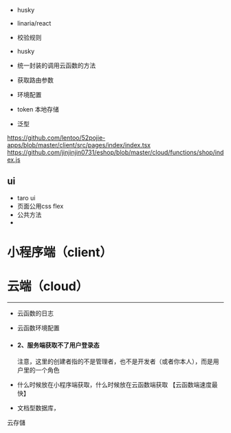 
- husky
- linaria/react
- 校验规则
- husky
- 统一封装的调用云函数的方法 

- 获取路由参数
- 环境配置

- token 本地存储


- 泛型  

https://github.com/lentoo/52pojie-apps/blob/master/client/src/pages/index/index.tsx
https://github.com/jinjinjin0731/eshop/blob/master/cloud/functions/shop/index.js


## ui  
- taro ui
- 页面公用css  flex
- 公共方法 
- 

# 小程序端（client）

# 云端（cloud）



---
- 云函数的日志

- 云函数环境配置

- #### 2、服务端获取不了用户登录态

  注意，这里的创建者指的不是管理者，也不是开发者（或者你本人），而是用户里的一个角色

- 什么时候放在小程序端获取，什么时候放在云函数端获取  【云函数端速度最快】

- 文档型数据库，

 



云存儲
